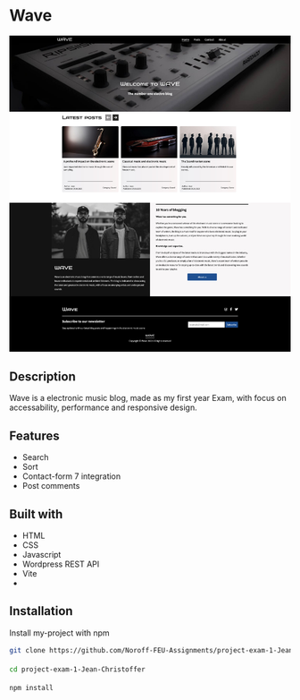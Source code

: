 
# Wave


![App Screenshot](src/images/screenshot.jpg)

## Description
Wave is a electronic music blog, made as my first year Exam, with focus on accessability, performance and responsive design.

## Features
- Search 
- Sort
- Contact-form 7 integration
- Post comments

## Built with

- HTML
- CSS
- Javascript
- Wordpress REST API
- Vite
- 
## Installation

Install my-project with npm

```bash
git clone https://github.com/Noroff-FEU-Assignments/project-exam-1-Jean-Christoffer.git

cd project-exam-1-Jean-Christoffer

npm install


```
    
